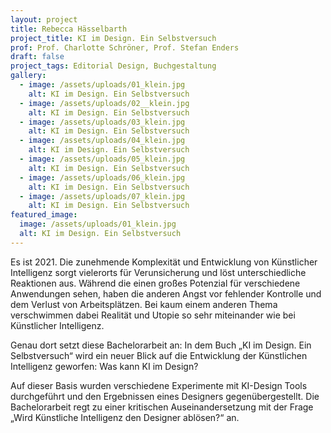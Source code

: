 ```yaml
---
layout: project
title: Rebecca Hässelbarth
project_title: KI im Design. Ein Selbstversuch
prof: Prof. Charlotte Schröner, Prof. Stefan Enders
draft: false
project_tags: Editorial Design, Buchgestaltung
gallery:
  - image: /assets/uploads/01_klein.jpg
    alt: KI im Design. Ein Selbstversuch
  - image: /assets/uploads/02__klein.jpg
    alt: KI im Design. Ein Selbstversuch
  - image: /assets/uploads/03_klein.jpg
    alt: KI im Design. Ein Selbstversuch
  - image: /assets/uploads/04_klein.jpg
    alt: KI im Design. Ein Selbstversuch
  - image: /assets/uploads/05_klein.jpg
    alt: KI im Design. Ein Selbstversuch
  - image: /assets/uploads/06_klein.jpg
    alt: KI im Design. Ein Selbstversuch
  - image: /assets/uploads/07_klein.jpg
    alt: KI im Design. Ein Selbstversuch
featured_image:
  image: /assets/uploads/01_klein.jpg
  alt: KI im Design. Ein Selbstversuch
---
```

Es ist 2021. Die zunehmende Komplexität und Entwicklung von Künstlicher Intelligenz sorgt vielerorts für Verunsicherung und löst unterschiedliche Reaktionen aus. Während die einen großes Potenzial für verschiedene Anwendungen sehen, haben die anderen Angst vor fehlender Kontrolle und dem Verlust von Arbeitsplätzen. Bei kaum einem anderen Thema verschwimmen dabei Realität und Utopie so sehr miteinander wie bei Künstlicher Intelligenz.

Genau dort setzt diese Bachelorarbeit an: In dem Buch „KI im Design. Ein Selbstversuch“ wird ein neuer Blick auf die Entwicklung der Künstlichen Intelligenz geworfen: Was kann KI im Design? 

Auf dieser Basis wurden verschiedene Experimente mit KI-Design Tools durchgeführt und den Ergebnissen eines Designers gegenübergestellt. Die Bachelorarbeit regt zu einer kritischen Auseinandersetzung mit der Frage „Wird Künstliche Intelligenz den Designer ablösen?“ an.